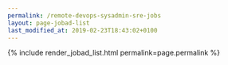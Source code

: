 ```yaml
---
permalink: /remote-devops-sysadmin-sre-jobs
layout: page-jobad-list
last_modified_at: 2019-02-23T18:43:02+0100
---
```

{% include render_jobad_list.html permalink=page.permalink %}
